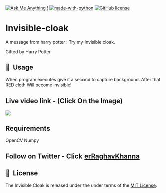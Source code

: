 [![Ask Me Anything !](https://img.shields.io/badge/Ask%20me-anything-1abc9c.svg)](https://twitter.com/erraghavkhanna) [![made-with-python](https://img.shields.io/badge/Made%20with-Python-1f425f.svg)](https://www.python.org/) [![GitHub license](https://img.shields.io/github/license/Naereen/StrapDown.js.svg)](https://github.com/raghavkhanna30/invisible-cloak/blob/master/LICENSE)





# Invisible-cloak
A message from harry potter : Try my invisible cloak.

Gifted by Harry Potter

## 🚀&nbsp; Usage
When program executes give it a second to capture background.
After that RED cloth Will become invisible!

## Live video link - (Click On the Image)
[![](http://img.youtube.com/vi/cu00I7Ou_Fs/0.jpg)](http://www.youtube.com/watch?v=cu00I7Ou_Fs "")

## Requirements

OpenCV
Numpy

## Follow on Twitter - Click [erRaghavKhanna](https://twitter.com/erRaghavKhanna)

## 📘&nbsp; License
The Invisible Cloak is released under the under terms of the [MIT License](LICENSE).


